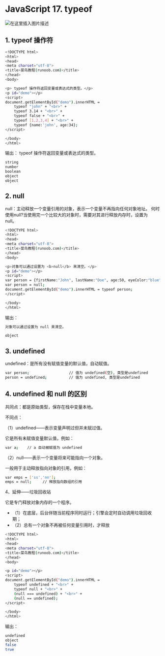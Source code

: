 #  JavaScript 17. typeof


![在这里插入图片描述](https://img-blog.csdnimg.cn/6160232035a149cf849c64fcb4837476.png)


##  1. typeof 操作符

```bash
<!DOCTYPE html>
<html>
<head>
<meta charset="utf-8">
<title>菜鸟教程(runoob.com)</title>
</head>
<body>

<p> typeof 操作符返回变量或表达式的类型。</p>
<p id="demo"></p>
<script>
document.getElementById("demo").innerHTML = 
	typeof "john" + "<br>" + 
	typeof 3.14 + "<br>" +
	typeof false + "<br>" +
	typeof [1,2,3,4] + "<br>" +
	typeof {name:'john', age:34};
</script>

</body>
</html>
```
输出：
typeof 操作符返回变量或表达式的类型。

```bash
string
number
boolean
object
object
```
## 2. null
null：主动释放一个变量引用的对象，表示一个变量不再指向任何对象地址。
何时使用null?当使用完一个比较大的对象时，需要对其进行释放内存时，设置为 null。

```bash
<!DOCTYPE html>
<html>
<head>
<meta charset="utf-8">
<title>菜鸟教程(runoob.com)</title>
</head>
<body>

<p>对象可以通过设置为 <b>null</b> 来清空。</p>
<p id="demo"></p>
<script>
var person = {firstName:"John", lastName:"Doe", age:50, eyeColor:"blue"};
var person = null;
document.getElementById("demo").innerHTML = typeof person;
</script>

</body>
</html>
```
输出：

```bash
对象可以通过设置为 null 来清空。

object
```
## 3. undefined
undefined：是所有没有赋值变量的默认值，自动赋值。

```bash
var person;                  // 值为 undefined(空), 类型是undefined
person = undefined;          // 值为 undefined, 类型是undefined
```

## 4. undefined 和 null 的区别
共同点：都是原始类型，保存在栈中变量本地。

不同点：

（1）undefined——表示变量声明过但并未赋过值。

它是所有未赋值变量默认值，例如：

```bash
var a;    // a 自动被赋值为 undefined
```

（2）null——表示一个变量将来可能指向一个对象。

一般用于主动释放指向对象的引用，例如：

```bash
var emps = ['ss','nn'];
emps = null;     // 释放指向数组的引用
```

4、延伸——垃圾回收站

它是专门释放对象内存的一个程序。

 - （1）在底层，后台伴随当前程序同时运行；引擎会定时自动调用垃圾回收期；
 - （2）总有一个对象不再被任何变量引用时，才释放

```bash
<!DOCTYPE html>
<html>
<head>
<meta charset="utf-8">
<title>菜鸟教程(runoob.com)</title>
</head>
<body>

<p id="demo"></p>
<script>
document.getElementById("demo").innerHTML =
	typeof undefined + "<br>" +
	typeof null + "<br>" +
	(null === undefined) + "<br>" +
	(null == undefined);
</script>

</body>
</html>
```
输出：

```bash
undefined
object
false
true
```

